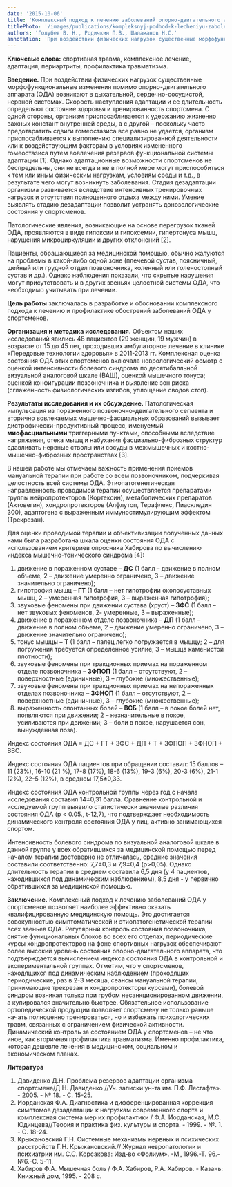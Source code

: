 ```yaml
---
date: '2015-10-06'
title: 'Комплексный подход к лечению заболеваний опорно-двигательного аппарата у спортсменов'
titlePhoto: '/images/publications/kompleksnyj-podhod-k-lecheniyu-zabolevanij/cover.jpg'
authors: 'Голубев В. Н., Родичкин П.В., Шаламанов Н.С.'
annotation: 'При воздействии физических нагрузок существенные морфофункциональные изменения помимо опорно-двигательного аппарата (ОДА) возникают в дыхательной, сердечно-сосудистой, нервной системах. Скорость наступления адаптации и ее длительность определяют состояние здоровья и тренированность спортсмена.'
---
```

**Ключевые слова:** спортивная травма, комплексное лечение, адаптация, периартриты, профилактика травматизма.

**Введение.** При воздействии физических нагрузок существенные морфофункциональные изменения помимо опорно-двигательного аппарата (ОДА) возникают в дыхательной, сердечно-сосудистой, нервной системах. Скорость наступления адаптации и ее длительность определяют состояние здоровья и тренированность спортсмена. С одной стороны, организм приспосабливается к удержанию жизненно важных констант внутренней среды, а с другой – поскольку часто предотвратить сдвиги гомеостазиса все равно не удается, организм приспосабливается к выполнению специализированной деятельности или к воздействующим факторам в условиях измененного гомеостазиса путем вовлечения резервов функциональной системы адаптации \[1]. Однако адаптационные возможности спортсменов не беспредельны, они не всегда и не в полной мере могут приспособиться к тем или иным физическим нагрузкам, условиям среды и т.д., в результате чего могут возникнуть заболевания. Стадия дезадаптации организма развивается вследствие интенсивных тренировочных нагрузок и отсутствия полноценного отдыха между ними. Умение выявлять стадию дезадаптации позволит устранять донозологические состояния у спортсменов.

Патологические явления, возникающие на основе перегрузок тканей ОДА, проявляются в виде гипоксии и гипоксемии, гипертонуса мышц, нарушения микроциркуляции и других отклонений \[2].

Пациенты, обращающиеся за медицинской помощью, обычно жалуются на проблемы в какой-либо одной зоне (плечевой сустав, поясничный, шейный или грудной отдел позвоночника, коленный или голеностопный сустав и др.). Однако наблюдения показали, что скрытые нарушения могут присутствовать и в других звеньях целостной системы ОДА, что необходимо учитывать при лечении.

**Цель работы** заключалась в разработке и обосновании комплексного подхода к лечению и профилактике обострений заболеваний ОДА у спортсменов.

**Организация и методика исследования.** Объектом наших исследований явились 48 пациентов (29 женщин, 19 мужчин) в возрасте от 15 до 45 лет, проходивших амбулаторное лечение в клинике «Передовые технологии здоровья» в 2011-2013 гг. Комплексная оценка состояния ОДА этих спортсменов включала неврологический осмотр с оценкой интенсивности болевого синдрома по десятибалльной визуальной аналоговой шкале (ВАШ), оценкой мышечного тонуса; оценкой конфигурации позвоночника и выявление зон риска (сглаженность физиологических изгибов, уплощение сводов стоп).

**Результаты исследования и их обсуждение.** Патологическая импульсация из пораженного позвоночно-двигательного сегмента и вторично вовлекаемых мышечно-фасциальных образований вызывает дистрофически-продуктивный процесс, именуемый **миофасциальными** триггерными пунктами, способными вследствие напряжения, отека мышц и набухания фасциально-фиброзных структур сдавливать нервные стволы или сосуды в межмышечных и костно- мышечно-фиброзных пространствах \[3].

В нашей работе мы отмечаем важность применения приемов мануальной терапии при работе со всем позвоночником, подчеркивая целостность всей системы ОДА. Этиопатогенетическая направленность проводимой терапии осуществляется препаратами группы нейропротекторов (Кортексин), метаболических препаратов (Актовегин), хондропротекторов (Алфлутоп, Терафлекс, Пиаскледин 300), адаптогена с выраженным иммуностимулирующим эффектом (Трекрезан).

Для оценки проводимой терапии и объективизации полученных данных нами была разработана шкала оценки состояния ОДА с использованием критериев опросника Хабирова по вычислению индекса мышечно-тонического синдрома \[4]:

1. движение в пораженном суставе – **ДС** (1 балл – движение в полном объеме, 2 – движение умеренно ограничено, 3 – движение значительно ограничено);
2. гипотрофия мышц – **ГТ** (1 балл – нет гипотрофии околосуставных мышц, 2 – умеренная гипотрофия, 3 – выраженная гипотрофия);
3. звуковые феномены при движении сустава (хруст) – **ЗФС** (1 балл – нет звуковых феноменов, 2- умеренные, 3 – выраженные);
4. движение в пораженном отделе позвоночника – **ДП** (1 балл – движение в полном объеме, 2 – движение умеренно ограничено, 3 – движение значительно ограничено);
5. тонус мышцы – **Т** (1 балл – палец легко погружается в мышцу; 2 – для погружения требуется определенное усилие; 3 – мышца каменистой плотности);
6. звуковые феномены при тракционных приемах на пораженном отделе позвоночника – **ЗФПОП** (1 балл – отсутствуют, 2 – поверхностные (единичные), 3 – глубокие (множественные);
7. звуковые феномены при тракционных приемах на непораженных отделах позвоночника – **ЗФНОП** (1 балл – отсутствуют, 2 – поверхностные (единичные), 3 – глубокие (множественные);
8. выраженность спонтанных болей – **ВСБ** (1 балл – в покое болей нет, появляются при движении; 2 – незначительные в покое, усиливаются при движении; 3 – боли в покое, нарушается сон, вынужденная поза).

Индекс состояния ОДА = ДС + ГТ + ЗФС + ДП + Т + ЗФПОП + ЗФНОП + ВВС.

Индекс состояния ОДА пациентов при обращении составил: 15 баллов – 11 (23%), 16-10 (21 %), 17-8 (17%), 18-6 (13%), 19-3 (6%), 20-3 (6%), 21-1 (2%), 22-5 (12%), в среднем 17,5±0,33.

Индекс состояния ОДА контрольной группы через год с начала исследования составил 14±0,31 балла. Сравнение контрольной и исследуемой групп выявило статистически значимые различия состояния ОДА (р < 0.05., t-12,7), что подтверждает необходимость динамического контроля состояния ОДА у лиц, активно занимающихся спортом.

Интенсивность болевого синдрома по визуальной аналоговой шкале в данной группе у всех обратившихся за медицинской помощью перед началом терапии достоверно не отличалась, средние значения составили соответственно: 7,7±0,3 и 7,9±0,4 (р>0,05). Однако длительность терапии в среднем составила 6,5 дня (у 4 пациентов, находившихся под динамическим наблюдением), 8,5 дня - у первично обратившихся за медицинской помощью.

**Заключение.** Комплексный подход к лечению заболеваний ОДА у спортсменов позволяет наиболее эффективно оказать квалифицированную медицинскую помощь. Это достигается совокупностью симптоматической и этиопатогенетической терапии всех звеньев ОДА. Регулярный контроль состояния позвоночника, снятие функциональных блоков во всех его отделах, периодические курсы хондропротекторов на фоне спортивных нагрузок обеспечивают более высокий уровень состояния опорно-двигательного аппарата, что подтверждается вычислением индекса состояния ОДА в контрольной и экспериментальной группах. Отметим, что у спортсменов, находящихся под динамическим наблюдением (проходящих периодические, раз в 2-3 месяца, сеансы мануальной терапии, принимающие трекрезан и хондропротекторы курсами), болевой синдром возникал только при грубом несанкционированном движении, а купировался значительно быстрее. Обязательное использование ортопедической продукции позволяет спортсмену не только раньше начать полноценно тренироваться, но и избежать психологических травм, связанных с ограничением физической активности. Динамический контроль за состоянием ОДА у спортсменов – не что иное, как вторичная профилактика травматизма. Именно профилактика, которая дешевле лечения в медицинском, социальном и экономическом планах.

**Литература**

1. Давиденко Д.Н. Проблема резервов адаптации организма спортсмена/Д.Н. Давиденко //Уч. записки ун-та им. П.Ф. Лесгафта». - 2005. - № 18. - С. 15-25.
2. Иорданская Ф.А. Диагностика и дифференцированная коррекция симптомов дезадаптации к нагрузкам современного спорта и комплексная система мер их профилактики / Ф.А. Иорданская, М.С. Юдинцева//Теория и практика физ. культуры и спорта. - 1999. - №. 1. - С. 18-24.
3. Крыжановский Г.Н. Системные механизмы нервных и психических расстройств Г.Н. Крыжановский.// Журнал невропатологии и психиатрии им. С.С. Корсакова: Изд-во «Фолиум». -М„ 1996.-Т. 96.-№6.-С. 5-11.
4. Хабиров Ф.А. Мышечная боль / Ф.А. Хабиров, Р.А. Хабиров. - Казань: Книжный дом, 1995. - 208 с.